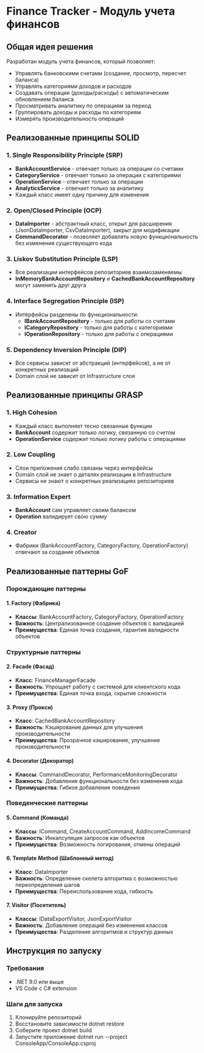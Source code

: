 # Finance Tracker - Модуль учета финансов

## Общая идея решения

Разработан модуль учета финансов, который позволяет:
- Управлять банковскими счетами (создание, просмотр, пересчет баланса)
- Управлять категориями доходов и расходов
- Создавать операции (доходы/расходы) с автоматическим обновлением баланса
- Просматривать аналитику по операциям за период
- Группировать доходы и расходы по категориям
- Измерять производительность операций

## Реализованные принципы SOLID

### 1. Single Responsibility Principle (SRP)
- **BankAccountService** - отвечает только за операции со счетами
- **CategoryService** - отвечает только за операции с категориями
- **OperationService** - отвечает только за операции
- **AnalyticsService** - отвечает только за аналитику
- Каждый класс имеет одну причину для изменения

### 2. Open/Closed Principle (OCP)
- **DataImporter** - абстрактный класс, открыт для расширения (JsonDataImporter, CsvDataImporter), закрыт для модификации
- **CommandDecorator** - позволяет добавлять новую функциональность без изменения существующего кода

### 3. Liskov Substitution Principle (LSP)
- Все реализации интерфейсов репозиториев взаимозаменяемы
- **InMemoryBankAccountRepository** и **CachedBankAccountRepository** могут заменять друг друга

### 4. Interface Segregation Principle (ISP)
- Интерфейсы разделены по функциональности:
  - **IBankAccountRepository** - только для работы со счетами
  - **ICategoryRepository** - только для работы с категориями
  - **IOperationRepository** - только для работы с операциями

### 5. Dependency Inversion Principle (DIP)
- Все сервисы зависят от абстракций (интерфейсов), а не от конкретных реализаций
- Domain слой не зависит от Infrastructure слоя

## Реализованные принципы GRASP

### 1. High Cohesion
- Каждый класс выполняет тесно связанные функции
- **BankAccount** содержит только логику, связанную со счетом
- **OperationService** содержит только логику работы с операциями

### 2. Low Coupling
- Слои приложения слабо связаны через интерфейсы
- Domain слой не знает о деталях реализации в Infrastructure
- Сервисы не знают о конкретных реализациях репозиториев

### 3. Information Expert
- **BankAccount** сам управляет своим балансом
- **Operation** валидирует свою сумму

### 4. Creator
- Фабрики (BankAccountFactory, CategoryFactory, OperationFactory) отвечают за создание объектов

## Реализованные паттерны GoF

### Порождающие паттерны

#### 1. Factory (Фабрика)
- **Классы**: BankAccountFactory, CategoryFactory, OperationFactory
- **Важность**: Централизованное создание объектов с валидацией
- **Преимущества**: Единая точка создания, гарантия валидности объектов

### Структурные паттерны

#### 2. Facade (Фасад)
- **Класс**: FinanceManagerFacade
- **Важность**: Упрощает работу с системой для клиентского кода
- **Преимущества**: Единая точка входа, скрытие сложности

#### 3. Proxy (Прокси)
- **Класс**: CachedBankAccountRepository
- **Важность**: Кэширование данных для улучшения производительности
- **Преимущества**: Прозрачное кэширование, улучшение производительности

#### 4. Decorator (Декоратор)
- **Классы**: CommandDecorator, PerformanceMonitoringDecorator
- **Важность**: Добавление функциональности без изменения кода
- **Преимущества**: Гибкое добавление поведения

### Поведенческие паттерны

#### 5. Command (Команда)
- **Классы**: ICommand, CreateAccountCommand, AddIncomeCommand
- **Важность**: Инкапсуляция запросов как объектов
- **Преимущества**: Возможность логирования, отмены операций

#### 6. Template Method (Шаблонный метод)
- **Класс**: DataImporter
- **Важность**: Определение скелета алгоритма с возможностью переопределения шагов
- **Преимущества**: Переиспользование кода, гибкость

#### 7. Visitor (Посетитель)
- **Классы**: IDataExportVisitor, JsonExportVisitor
- **Важность**: Добавление операций без изменения классов
- **Преимущества**: Разделение алгоритмов и структур данных

## Инструкция по запуску

### Требования
- .NET 9.0 или выше
- VS Code с C# extension

### Шаги для запуска

1. Клонируйте репозиторий
2. Восстановите зависимости
dotnet restore
3. Соберите проект
dotnet build
4. Запустите приложение
dotnet run --project ConsoleApp/ConsoleApp.csproj
